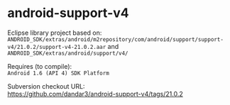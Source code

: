 android-support-v4
==================

Eclipse library project based on:<br/>
`ANDROID_SDK/extras/android/m2repository/com/android/support/support-v4/21.0.2/support-v4-21.0.2.aar`
and
`ANDROID_SDK/extras/android/support/v4/`

Requires (to compile):<br/>
`Android 1.6 (API 4) SDK Platform`

Subversion checkout URL:<br/>
https://github.com/dandar3/android-support-v4/tags/21.0.2

